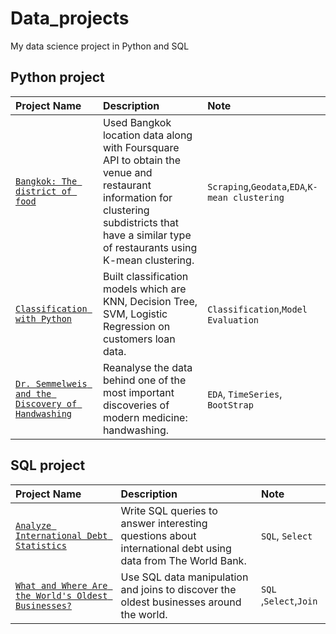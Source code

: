 # Data_projects
My data science project in Python and SQL

## Python project ##
|Project Name|Description |Note
|:------|:-----|:---------|
|[`Bangkok: The district of food`](/IBM_Capstone_BangkokDistrict) |Used Bangkok location data along with Foursquare API to obtain the venue and restaurant information for clustering subdistricts that have a similar type of restaurants using K-mean clustering. | `Scraping`,`Geodata`,`EDA`,`K-mean clustering`|
|[`Classification with Python`](/IBM_Classification_final) |Built classification models which are KNN, Decision Tree, SVM, Logistic Regression on customers loan data. |`Classification`,`Model Evaluation`|
|[`Dr. Semmelweis and the Discovery of Handwashing`](/Discovery_Handwashing)|Reanalyse the data behind one of the most important discoveries of modern medicine: handwashing.| `EDA`, `TimeSeries`, `BootStrap`|





## SQL project ##

|Project Name|Description |Note
|:------|:-----|:---------|
|[`Analyze International Debt Statistics`](/SQL_InternationalDebt)|Write SQL queries to answer interesting questions about international debt using data from The World Bank.|`SQL`, `Select`|
|[`What and Where Are the World's Oldest Businesses?`](/SQL_OldestBusinesses)|Use SQL data manipulation and joins to discover the oldest businesses around the world.|`SQL` ,`Select`,`Join`|

